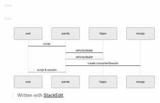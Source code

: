 ```yaml
---


---
```


<div class="mermaid"><svg xmlns="http://www.w3.org/2000/svg" id="mermaid-svg-tBrKLQCRLXNxWCye" height="100%" width="100%" style="max-width:850px;" viewBox="-50 -10 850 336"><g></g><g><line id="actor398" x1="75" y1="5" x2="75" y2="325" class="actor-line" stroke-width="0.5px" stroke="#999"></line><rect x="0" y="0" fill="#eaeaea" stroke="#666" width="150" height="65" rx="3" ry="3" class="actor"></rect><text x="75" y="32.5" dominant-baseline="central" alignment-baseline="central" class="actor" style="text-anchor: middle;"><tspan x="75" dy="0">user</tspan></text></g><g><line id="actor399" x1="275" y1="5" x2="275" y2="325" class="actor-line" stroke-width="0.5px" stroke="#999"></line><rect x="200" y="0" fill="#eaeaea" stroke="#666" width="150" height="65" rx="3" ry="3" class="actor"></rect><text x="275" y="32.5" dominant-baseline="central" alignment-baseline="central" class="actor" style="text-anchor: middle;"><tspan x="275" dy="0">panda</tspan></text></g><g><line id="actor400" x1="475" y1="5" x2="475" y2="325" class="actor-line" stroke-width="0.5px" stroke="#999"></line><rect x="400" y="0" fill="#eaeaea" stroke="#666" width="150" height="65" rx="3" ry="3" class="actor"></rect><text x="475" y="32.5" dominant-baseline="central" alignment-baseline="central" class="actor" style="text-anchor: middle;"><tspan x="475" dy="0">hippo</tspan></text></g><g><line id="actor401" x1="675" y1="5" x2="675" y2="325" class="actor-line" stroke-width="0.5px" stroke="#999"></line><rect x="600" y="0" fill="#eaeaea" stroke="#666" width="150" height="65" rx="3" ry="3" class="actor"></rect><text x="675" y="32.5" dominant-baseline="central" alignment-baseline="central" class="actor" style="text-anchor: middle;"><tspan x="675" dy="0">mongo</tspan></text></g><defs><marker id="arrowhead" refX="5" refY="2" markerWidth="6" markerHeight="4" orient="auto"><path d="M 0,0 V 4 L6,2 Z"></path></marker></defs><defs><marker id="crosshead" markerWidth="15" markerHeight="8" orient="auto" refX="16" refY="4"><path fill="black" stroke="#000000" stroke-width="1px" d="M 9,2 V 6 L16,4 Z" style="stroke-dasharray: 0, 0;"></path><path fill="none" stroke="#000000" stroke-width="1px" d="M 0,1 L 6,7 M 6,1 L 0,7" style="stroke-dasharray: 0, 0;"></path></marker></defs><g><text x="175" y="93" class="messageText" style="text-anchor: middle;">script</text><line x1="75" y1="100" x2="275" y2="100" class="messageLine0" stroke-width="2" stroke="black" style="fill: none;"></line></g><g><text x="375" y="128" class="messageText" style="text-anchor: middle;">vehicle/dealer</text><line x1="275" y1="135" x2="475" y2="135" class="messageLine0" stroke-width="2" stroke="black" style="fill: none;"></line></g><g><text x="375" y="163" class="messageText" style="text-anchor: middle;">vehicle/dealer</text><line x1="475" y1="170" x2="275" y2="170" class="messageLine1" stroke-width="2" stroke="black" style="stroke-dasharray: 3, 3; fill: none;"></line></g><g><text x="475" y="198" class="messageText" style="text-anchor: middle;">create consumerSession</text><line x1="275" y1="205" x2="675" y2="205" class="messageLine0" stroke-width="2" stroke="black" style="fill: none;"></line></g><g><text x="175" y="233" class="messageText" style="text-anchor: middle;">script &amp; session</text><line x1="275" y1="240" x2="75" y2="240" class="messageLine1" stroke-width="2" stroke="black" style="stroke-dasharray: 3, 3; fill: none;"></line></g><g><rect x="0" y="260" fill="#eaeaea" stroke="#666" width="150" height="65" rx="3" ry="3" class="actor"></rect><text x="75" y="292.5" dominant-baseline="central" alignment-baseline="central" class="actor" style="text-anchor: middle;"><tspan x="75" dy="0">user</tspan></text></g><g><rect x="200" y="260" fill="#eaeaea" stroke="#666" width="150" height="65" rx="3" ry="3" class="actor"></rect><text x="275" y="292.5" dominant-baseline="central" alignment-baseline="central" class="actor" style="text-anchor: middle;"><tspan x="275" dy="0">panda</tspan></text></g><g><rect x="400" y="260" fill="#eaeaea" stroke="#666" width="150" height="65" rx="3" ry="3" class="actor"></rect><text x="475" y="292.5" dominant-baseline="central" alignment-baseline="central" class="actor" style="text-anchor: middle;"><tspan x="475" dy="0">hippo</tspan></text></g><g><rect x="600" y="260" fill="#eaeaea" stroke="#666" width="150" height="65" rx="3" ry="3" class="actor"></rect><text x="675" y="292.5" dominant-baseline="central" alignment-baseline="central" class="actor" style="text-anchor: middle;"><tspan x="675" dy="0">mongo</tspan></text></g></svg></div>
<blockquote>
<p>Written with <a href="https://stackedit.io/">StackEdit</a>.</p>
</blockquote>

